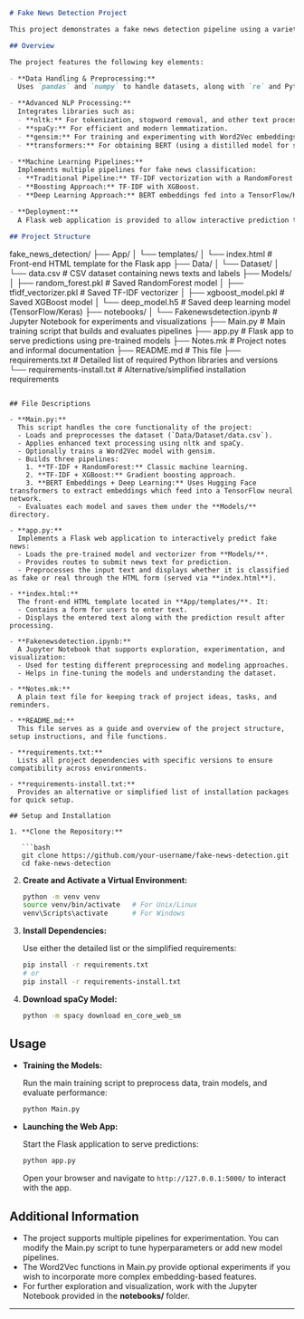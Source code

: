 


```markdown
# Fake News Detection Project

This project demonstrates a fake news detection pipeline using a variety of NLP libraries and machine learning frameworks. It is built using Python and combines multiple approaches ranging from classic machine learning pipelines to deep learning with BERT embeddings.

## Overview

The project features the following key elements:

- **Data Handling & Preprocessing:**  
  Uses `pandas` and `numpy` to handle datasets, along with `re` and Python’s built-in libraries for text cleaning.

- **Advanced NLP Processing:**  
  Integrates libraries such as:
  - **nltk:** For tokenization, stopword removal, and other text processing tasks.
  - **spaCy:** For efficient and modern lemmatization.
  - **gensim:** For training and experimenting with Word2Vec embeddings (optional).
  - **transformers:** For obtaining BERT (using a distilled model for speed) based embeddings.

- **Machine Learning Pipelines:**  
  Implements multiple pipelines for fake news classification:
  - **Traditional Pipeline:** TF-IDF vectorization with a RandomForest classifier.
  - **Boosting Approach:** TF-IDF with XGBoost.
  - **Deep Learning Approach:** BERT embeddings fed into a TensorFlow/Keras neural network.

- **Deployment:**  
  A Flask web application is provided to allow interactive prediction through a simple HTML interface.

## Project Structure

```
fake_news_detection/
├── App/
│   └── templates/
│       └── index.html       # Front-end HTML template for the Flask app
├── Data/
│   └── Dataset/
│       └── data.csv         # CSV dataset containing news texts and labels
├── Models/
│   ├── random_forest.pkl    # Saved RandomForest model
│   ├── tfidf_vectorizer.pkl # Saved TF-IDF vectorizer
│   ├── xgboost_model.pkl    # Saved XGBoost model
│   └── deep_model.h5        # Saved deep learning model (TensorFlow/Keras)
├── notebooks/
│   └── Fakenewsdetection.ipynb  # Jupyter Notebook for experiments and visualizations
├── Main.py                  # Main training script that builds and evaluates pipelines
├── app.py                   # Flask app to serve predictions using pre-trained models
├── Notes.mk                 # Project notes and informal documentation
├── README.md                # This file
├── requirements.txt         # Detailed list of required Python libraries and versions
└── requirements-install.txt # Alternative/simplified installation requirements
```

## File Descriptions

- **Main.py:**  
  This script handles the core functionality of the project:
  - Loads and preprocesses the dataset (`Data/Dataset/data.csv`).
  - Applies enhanced text processing using nltk and spaCy.
  - Optionally trains a Word2Vec model with gensim.
  - Builds three pipelines:
    1. **TF-IDF + RandomForest:** Classic machine learning.
    2. **TF-IDF + XGBoost:** Gradient boosting approach.
    3. **BERT Embeddings + Deep Learning:** Uses Hugging Face transformers to extract embeddings which feed into a TensorFlow neural network.
  - Evaluates each model and saves them under the **Models/** directory.

- **app.py:**  
  Implements a Flask web application to interactively predict fake news:
  - Loads the pre-trained model and vectorizer from **Models/**.
  - Provides routes to submit news text for prediction.
  - Preprocesses the input text and displays whether it is classified as fake or real through the HTML form (served via **index.html**).

- **index.html:**  
  The front-end HTML template located in **App/templates/**. It:
  - Contains a form for users to enter text.
  - Displays the entered text along with the prediction result after processing.

- **Fakenewsdetection.ipynb:**  
  A Jupyter Notebook that supports exploration, experimentation, and visualization:
  - Used for testing different preprocessing and modeling approaches.
  - Helps in fine-tuning the models and understanding the dataset.

- **Notes.mk:**  
  A plain text file for keeping track of project ideas, tasks, and reminders.

- **README.md:**  
  This file serves as a guide and overview of the project structure, setup instructions, and file functions.

- **requirements.txt:**  
  Lists all project dependencies with specific versions to ensure compatibility across environments.

- **requirements-install.txt:**  
  Provides an alternative or simplified list of installation packages for quick setup.

## Setup and Installation

1. **Clone the Repository:**

   ```bash
   git clone https://github.com/your-username/fake-news-detection.git
   cd fake-news-detection
   ```

2. **Create and Activate a Virtual Environment:**

   ```bash
   python -m venv venv
   source venv/bin/activate   # For Unix/Linux
   venv\Scripts\activate      # For Windows
   ```

3. **Install Dependencies:**

   Use either the detailed list or the simplified requirements:
   
   ```bash
   pip install -r requirements.txt
   # or
   pip install -r requirements-install.txt
   ```

4. **Download spaCy Model:**

   ```bash
   python -m spacy download en_core_web_sm
   ```

## Usage

- **Training the Models:**

  Run the main training script to preprocess data, train models, and evaluate performance:

  ```bash
  python Main.py
  ```

- **Launching the Web App:**

  Start the Flask application to serve predictions:

  ```bash
  python app.py
  ```

  Open your browser and navigate to `http://127.0.0.1:5000/` to interact with the app.

## Additional Information

- The project supports multiple pipelines for experimentation. You can modify the Main.py script to tune hyperparameters or add new model pipelines.
- The Word2Vec functions in Main.py provide optional experiments if you wish to incorporate more complex embedding-based features.
- For further exploration and visualization, work with the Jupyter Notebook provided in the **notebooks/** folder.

---


